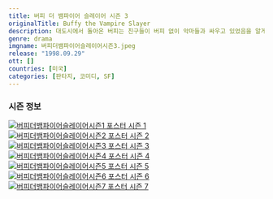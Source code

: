 ```yaml
---
title: 버피 더 뱀파이어 슬레이어 시즌 3
originalTitle: Buffy the Vampire Slayer
description: 대도시에서 돌아온 버피는 친구들이 버피 없이 악마들과 싸우고 있었음을 알게 된다. 버피는 친구들의 재신임을 얻기 위해 노력하지만, 페이스라는 새로운 슬레이어가 나타나 버피 친구들의 마음을 산다. 버피가 친구들의 재신임을 얻으려 하는 동안, 지옥의 차원으로 보내졌던 에인절이 돌아온다. 하지만 서니데일 고등학교 졸업식의 깜짝 선물과 함께 버피가 상대해야 하는 진짜 악마가 나타난다.
genre: drama
imgname: 버피더뱀파이어슬레이어시즌3.jpeg
release: "1998.09.29"
ott: []
countries: [미국]
categories: [판타지, 코미디, SF]
---
```


### 시즌 정보

<div class="season-list">
<div class="item">
<a href="/drama/버피더뱀파이어슬레이어시즌1" >
<img src="/poster/버피더뱀파이어슬레이어시즌1.jpeg" alt="버피더뱀파이어슬레이어시즌1 포스터 ">
시즌 1</a>
</div>

<div class="item">
<a href="/drama/버피더뱀파이어슬레이어시즌2" >
<img src="/poster/버피더뱀파이어슬레이어시즌2.jpeg" alt="버피더뱀파이어슬레이어시즌2 포스터 ">
시즌 2</a>
</div>

<div class="item">
<a href="/drama/버피더뱀파이어슬레이어시즌3" >
<img src="/poster/버피더뱀파이어슬레이어시즌3.jpeg" alt="버피더뱀파이어슬레이어시즌3 포스터 ">
시즌 3</a>
</div>

<div class="item">
<a href="/drama/버피더뱀파이어슬레이어시즌4" >
<img src="/poster/버피더뱀파이어슬레이어시즌4.jpeg" alt="버피더뱀파이어슬레이어시즌4 포스터 ">
시즌 4</a>
</div>

<div class="item">
<a href="/drama/버피더뱀파이어슬레이어시즌5" >
<img src="/poster/버피더뱀파이어슬레이어시즌5.jpeg" alt="버피더뱀파이어슬레이어시즌5 포스터 ">
시즌 5</a>
</div>

<div class="item">
<a href="/drama/버피더뱀파이어슬레이어시즌6" >
<img src="/poster/버피더뱀파이어슬레이어시즌6.jpeg" alt="버피더뱀파이어슬레이어시즌6 포스터 ">
시즌 6</a>
</div>

<div class="item">
<a href="/drama/버피더뱀파이어슬레이어시즌7" >
<img src="/poster/버피더뱀파이어슬레이어시즌7.jpeg" alt="버피더뱀파이어슬레이어시즌7 포스터 ">
시즌 7</a>
</div>
</div>
